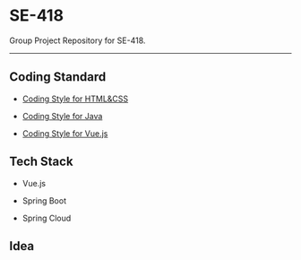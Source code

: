 # SE-418

Group Project Repository for SE-418.

---

## Coding Standard

- [Coding Style for HTML&CSS](CodingStandard/Coding-Style-for-HTML&CSS.md)

- [Coding Style for Java](CodingStandard/Coding-Style-for-Java.md)

- [Coding Style for Vue.js](CodingStandard/Coding-Style-for-Vue.md)

## Tech Stack

- Vue.js

- Spring Boot

- Spring Cloud

## Idea

